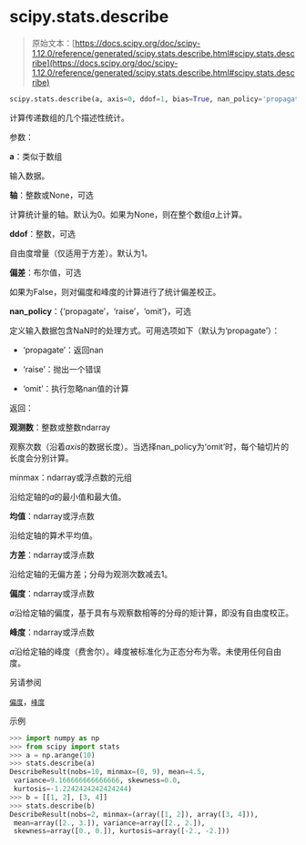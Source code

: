# scipy.stats.describe

> 原始文本：[https://docs.scipy.org/doc/scipy-1.12.0/reference/generated/scipy.stats.describe.html#scipy.stats.describe](https://docs.scipy.org/doc/scipy-1.12.0/reference/generated/scipy.stats.describe.html#scipy.stats.describe)

```py
scipy.stats.describe(a, axis=0, ddof=1, bias=True, nan_policy='propagate')
```

计算传递数组的几个描述性统计。

参数：

**a**：类似于数组

输入数据。

**轴**：整数或None，可选

计算统计量的轴。默认为0。如果为None，则在整个数组*a*上计算。

**ddof**：整数，可选

自由度增量（仅适用于方差）。默认为1。

**偏差**：布尔值，可选

如果为False，则对偏度和峰度的计算进行了统计偏差校正。

**nan_policy**：{‘propagate’，‘raise’，‘omit’}，可选

定义输入数据包含NaN时的处理方式。可用选项如下（默认为‘propagate’）：

+   ‘propagate’：返回nan

+   ‘raise’：抛出一个错误

+   ‘omit’：执行忽略nan值的计算

返回：

**观测数**：整数或整数ndarray

观察次数（沿着*axis*的数据长度）。当选择nan_policy为‘omit’时，每个轴切片的长度会分别计算。

minmax：ndarray或浮点数的元组

沿给定轴的*a*的最小值和最大值。

**均值**：ndarray或浮点数

沿给定轴的算术平均值。

**方差**：ndarray或浮点数

沿给定轴的无偏方差；分母为观测次数减去1。

**偏度**：ndarray或浮点数

*a*沿给定轴的偏度，基于具有与观察数相等的分母的矩计算，即没有自由度校正。

**峰度**：ndarray或浮点数

*a*沿给定轴的峰度（费舍尔）。峰度被标准化为正态分布为零。未使用任何自由度。

另请参阅

[`偏度`](https://docs.scipy.org/doc/scipy-1.12.0/reference/generated/scipy.stats.skew.html#scipy.stats.skew "scipy.stats.skew")，[`峰度`](https://docs.scipy.org/doc/scipy-1.12.0/reference/generated/scipy.stats.kurtosis.html#scipy.stats.kurtosis "scipy.stats.kurtosis")

示例

```py
>>> import numpy as np
>>> from scipy import stats
>>> a = np.arange(10)
>>> stats.describe(a)
DescribeResult(nobs=10, minmax=(0, 9), mean=4.5,
 variance=9.166666666666666, skewness=0.0,
 kurtosis=-1.2242424242424244)
>>> b = [[1, 2], [3, 4]]
>>> stats.describe(b)
DescribeResult(nobs=2, minmax=(array([1, 2]), array([3, 4])),
 mean=array([2., 3.]), variance=array([2., 2.]),
 skewness=array([0., 0.]), kurtosis=array([-2., -2.])) 
```
